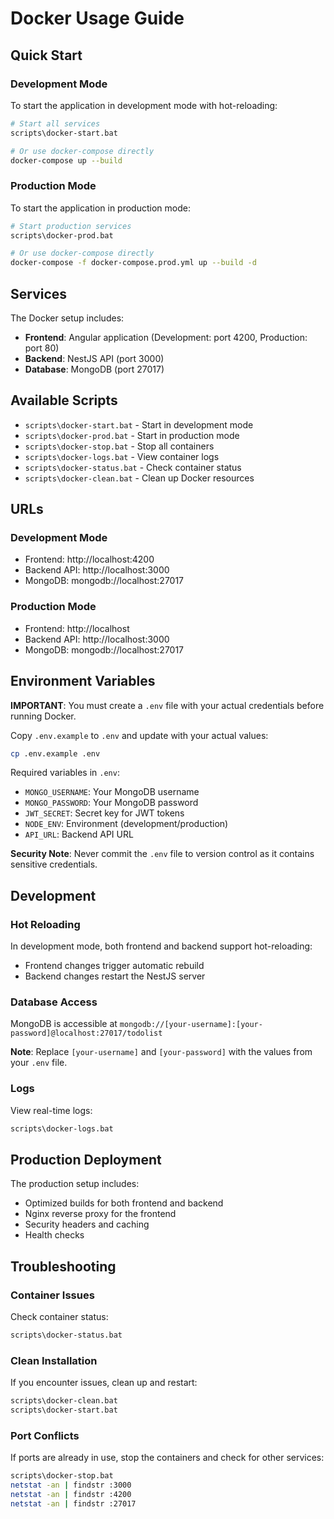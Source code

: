 # Docker Usage Guide

## Quick Start

### Development Mode

To start the application in development mode with hot-reloading:

```bash
# Start all services
scripts\docker-start.bat

# Or use docker-compose directly
docker-compose up --build
```

### Production Mode

To start the application in production mode:

```bash
# Start production services
scripts\docker-prod.bat

# Or use docker-compose directly
docker-compose -f docker-compose.prod.yml up --build -d
```

## Services

The Docker setup includes:

- **Frontend**: Angular application (Development: port 4200, Production: port 80)
- **Backend**: NestJS API (port 3000)
- **Database**: MongoDB (port 27017)

## Available Scripts

- `scripts\docker-start.bat` - Start in development mode
- `scripts\docker-prod.bat` - Start in production mode
- `scripts\docker-stop.bat` - Stop all containers
- `scripts\docker-logs.bat` - View container logs
- `scripts\docker-status.bat` - Check container status
- `scripts\docker-clean.bat` - Clean up Docker resources

## URLs

### Development Mode

- Frontend: http://localhost:4200
- Backend API: http://localhost:3000
- MongoDB: mongodb://localhost:27017

### Production Mode

- Frontend: http://localhost
- Backend API: http://localhost:3000
- MongoDB: mongodb://localhost:27017

## Environment Variables

**IMPORTANT**: You must create a `.env` file with your actual credentials before running Docker.

Copy `.env.example` to `.env` and update with your actual values:

```bash
cp .env.example .env
```

Required variables in `.env`:

- `MONGO_USERNAME`: Your MongoDB username
- `MONGO_PASSWORD`: Your MongoDB password
- `JWT_SECRET`: Secret key for JWT tokens
- `NODE_ENV`: Environment (development/production)
- `API_URL`: Backend API URL

**Security Note**: Never commit the `.env` file to version control as it contains sensitive credentials.

## Development

### Hot Reloading

In development mode, both frontend and backend support hot-reloading:

- Frontend changes trigger automatic rebuild
- Backend changes restart the NestJS server

### Database Access

MongoDB is accessible at `mongodb://[your-username]:[your-password]@localhost:27017/todolist`

**Note**: Replace `[your-username]` and `[your-password]` with the values from your `.env` file.

### Logs

View real-time logs:

```bash
scripts\docker-logs.bat
```

## Production Deployment

The production setup includes:

- Optimized builds for both frontend and backend
- Nginx reverse proxy for the frontend
- Security headers and caching
- Health checks

## Troubleshooting

### Container Issues

Check container status:

```bash
scripts\docker-status.bat
```

### Clean Installation

If you encounter issues, clean up and restart:

```bash
scripts\docker-clean.bat
scripts\docker-start.bat
```

### Port Conflicts

If ports are already in use, stop the containers and check for other services:

```bash
scripts\docker-stop.bat
netstat -an | findstr :3000
netstat -an | findstr :4200
netstat -an | findstr :27017
```
